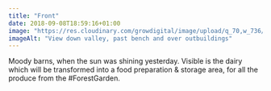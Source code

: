 ```yaml
---
title: "Front"
date: 2018-09-08T18:59:16+01:00
image: "https://res.cloudinary.com/growdigital/image/upload/q_70,w_736/v1544351438/barns-30666693438.jpg"
imageAlt: "View down valley, past bench and over outbuildings"
---
```


Moody barns, when the sun was shining yesterday. Visible is the dairy which will be transformed into a food preparation & storage area, for all the produce from the #ForestGarden.

